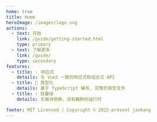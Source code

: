 ```yaml
---
home: true
title: Home
heroImage: /images/logo.svg
actions:
  - text: 开始
    link: /guide/getting-started.html
    type: primary
  - text: 了解更多
    link: /guide/
    type: secondary
features:
  - title: 💡 响应式
    details: 与 Vue3 一致的响应式和组合式 API
  - title: 🔑 类型化
    details: 基于 TypeScript 编写, 完整的类型文件
  - title: ⚡️ 轻量级
    details: 无编译依赖，没有臃肿的运行时

footer: MIT Licensed | Copyright © 2022-present jaskang
---
```

